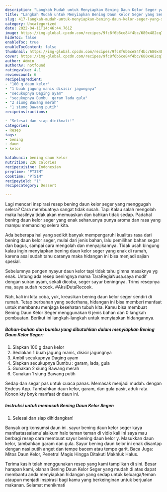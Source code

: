 ```yaml
---
description: "Langkah Mudah untuk Menyiapkan Bening Daun Kelor Seger yang Sempurna, Buat Buka Puasa Enak Banget"
title: "Langkah Mudah untuk Menyiapkan Bening Daun Kelor Seger yang Sempurna, Buat Buka Puasa Enak Banget"
slug: 417-langkah-mudah-untuk-menyiapkan-bening-daun-kelor-seger-yang-sempurna-buat-buka-puasa-enak-banget
category: Uncategorized
date: 2022-04-11T14:46:44.761Z
image: https://img-global.cpcdn.com/recipes/9fc8f6b6ce84f4bc/680x482cq70/bening-daun-kelor-seger-foto-resep-utama.jpg
hideToc: false
enableToc: true
enableTocContent: false
thumbnail: https://img-global.cpcdn.com/recipes/9fc8f6b6ce84f4bc/680x482cq70/bening-daun-kelor-seger-foto-resep-utama.jpg
cover: https://img-global.cpcdn.com/recipes/9fc8f6b6ce84f4bc/680x482cq70/bening-daun-kelor-seger-foto-resep-utama.jpg
author: Admin
authorAv: notfound
ratingvalue: 4.1
reviewcount: 6
recipeingredient:
- "100 g daun kelor"
- "1 buah jagung manis disisir jagungnya"
- "secukupnya Daging ayam"
- "secukupnya Bumbu  garam lada gula"
- "2 siung Bawang merah"
- "1 siung Bawang putih"
recipeinstructions:

- "Selesai dan siap dinikmati!"
categories:
- Resep
tags:
- bening
- daun
- kelor

katakunci: bening daun kelor 
nutrition: 226 calories
recipecuisine: Indonesian
preptime: "PT37M"
cooktime: "PT51M"
recipeyield: "1"
recipecategory: Dessert

---
```



Lagi mencari inspirasi resep bening daun kelor seger yang menggugah selera? Cara membuatnya sangat tidak susah. Tapi Kalau salah mengolah maka hasilnya tidak akan memuaskan dan bahkan tidak sedap. Padahal bening daun kelor seger yang enak seharusnya punya aroma dan rasa yang mampu memancing selera kita.


Ada beberapa hal yang sedikit banyak mempengaruhi kualitas rasa dari bening daun kelor seger, mulai dari jenis bahan, lalu pemilihan bahan segar dan bagus, sampai cara mengolah dan menyajikannya. Tidak usah bingung kalau ingin menyiapkan bening daun kelor seger yang enak di rumah, karena asal sudah tahu caranya maka hidangan ini bisa menjadi sajian spesial.

Sebelumnya pengen nyayur daun kelor tapi tidak tahu gimna masaknya yg enak. Untung ada resep beningnya mama TaraRegiaNusa.saya modif dengan suiran ayam, sekali dicoba, seger sayur beningnya. Trims resepnya ma, saya sudah recook. #AksiDutaRecook.


Nah, kali ini kita coba, yuk, kreasikan bening daun kelor seger sendiri di rumah. Tetap berbahan yang sederhana, hidangan ini bisa memberi manfaat untuk membantu menjaga kesehatan tubuh kita. Kamu bisa membuat Bening Daun Kelor Seger menggunakan 6 jenis bahan dan 0 langkah pembuatan. Berikut ini langkah-langkah untuk menyiapkan hidangannya.

<!--inarticleads1-->

##### Bahan-bahan dan bumbu yang dibutuhkan dalam menyiapkan Bening Daun Kelor Seger:

1. Siapkan 100 g daun kelor
1. Sediakan 1 buah jagung manis, disisir jagungnya
1. Ambil secukupnya Daging ayam
1. Siapkan secukupnya Bumbu : garam, lada, gula
1. Gunakan 2 siung Bawang merah
1. Gunakan 1 siung Bawang putih


Sedap dan segar pas untuk cuaca panas. Memasak menjadi mudah. dengan Endeus App. Tambahkan daun kelor, garam, dan gula pasir, aduk rata. Konon kty bnyk manfaat dr daun ini. 

<!--inarticleads2-->

##### Instruksi untuk memasak Bening Daun Kelor Seger:


1. Selesai dan siap dihidangkan!

Banyak org konsumsi daun ini. sayur bening daun kelor seger kaya manfaatassalamu&#39;alaikum halo teman teman di vidio kali ini saya mau berbagi resep cara membuat sayur bening daun kelor y. Masukkan daun kelor, tambahkan garam dan gula. Sayur bening daun kelor ini enak disantap dengan nasi putih anget dan tempe bacem atau tempe garit. Baca Juga: Mitos Daun Kelor, Penetral Magis Hingga Ditakuti Makhluk Halus. 

Terima kasih telah menggunakan resep yang kami tampilkan di sini. Besar harapan kami, olahan Bening Daun Kelor Seger yang mudah di atas dapat membantu anda menyiapkan hidangan yang sedap untuk keluarga/teman ataupun menjadi inspirasi bagi kamu yang berkeinginan untuk berjualan makanan. Selamat menikmati
